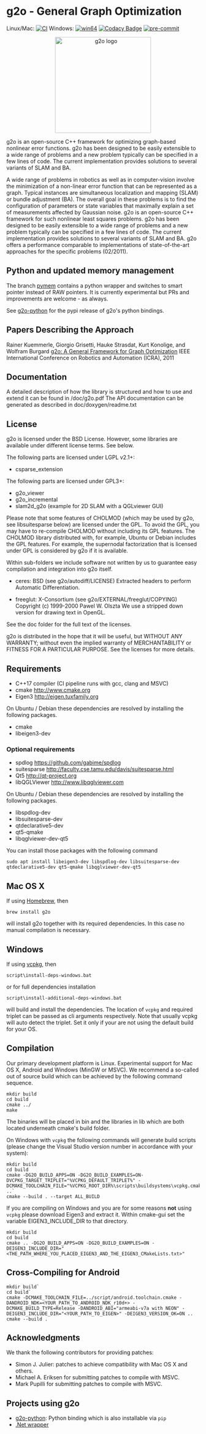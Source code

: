 # g2o - General Graph Optimization

Linux/Mac: [![CI](https://github.com/RainerKuemmerle/g2o/actions/workflows/ci.yml/badge.svg?branch=master)](https://github.com/RainerKuemmerle/g2o/actions/workflows/ci.yml)
Windows: [![win64](https://github.com/RainerKuemmerle/g2o/actions/workflows/windows.yml/badge.svg?branch=master)](https://github.com/RainerKuemmerle/g2o/actions/workflows/windows.yml)
[![Codacy Badge](https://app.codacy.com/project/badge/Grade/280c5eed95ed4059ad5d003d59e72704)](https://app.codacy.com/gh/RainerKuemmerle/g2o/dashboard?utm_source=gh&utm_medium=referral&utm_content=&utm_campaign=Badge_grade) [![pre-commit](https://img.shields.io/badge/pre--commit-enabled-brightgreen?logo=pre-commit)](https://github.com/pre-commit/pre-commit)

<p align="center">
    <img alt="g2o logo" width="250" src="doc/pics/g2o-logo.svg">
</p>

g2o is an open-source C++ framework for optimizing graph-based nonlinear error
functions. g2o has been designed to be easily extensible to a wide range of
problems and a new problem typically can be specified in a few lines of code.
The current implementation provides solutions to several variants of SLAM and
BA.

A wide range of problems in robotics as well as in computer-vision involve the
minimization of a non-linear error function that can be represented as a graph.
Typical instances are simultaneous localization and mapping (SLAM) or bundle
adjustment (BA). The overall goal in these problems is to find the
configuration of parameters or state variables that maximally explain a set of
measurements affected by Gaussian noise. g2o is an open-source C++ framework
for such nonlinear least squares problems. g2o has been designed to be easily
extensible to a wide range of problems and a new problem typically can be
specified in a few lines of code. The current implementation provides solutions
to several variants of SLAM and BA. g2o offers a performance comparable to
implementations of state-of-the-art approaches for the specific problems
(02/2011).

## Python and updated memory management

The branch [pymem](https://github.com/RainerKuemmerle/g2o/tree/pymem) contains a python wrapper and switches to smart pointer instead of RAW pointers.
It is currently experimental but PRs and improvements are welcome - as always.

See [g2o-python](https://github.com/miquelmassot/g2o-python) for the pypi release of g2o's python bindings.

## Papers Describing the Approach

Rainer Kuemmerle, Giorgio Grisetti, Hauke Strasdat,
Kurt Konolige, and Wolfram Burgard
[g2o: A General Framework for Graph Optimization](http://ais.informatik.uni-freiburg.de/publications/papers/kuemmerle11icra.pdf)
IEEE International Conference on Robotics and Automation (ICRA), 2011

## Documentation

A detailed description of how the library is structured and how to use and extend it can be found in /doc/g2o.pdf
The API documentation can be generated as described in doc/doxygen/readme.txt

## License

g2o is licensed under the BSD License. However, some libraries are available
under different license terms. See below.

The following parts are licensed under LGPL v2.1+:

-   csparse_extension

The following parts are licensed under GPL3+:

-   g2o_viewer
-   g2o_incremental
-   slam2d_g2o (example for 2D SLAM with a QGLviewer GUI)

Please note that some features of CHOLMOD (which may be used by g2o, see
libsuitesparse below) are licensed under the GPL. To avoid the GPL, you may
have to re-compile CHOLMOD without including its GPL features. The CHOLMOD
library distributed with, for example, Ubuntu or Debian includes the GPL
features. For example, the supernodal factorization that is licensed under GPL
is considered by g2o if it is available.

Within sub-folders we include software not written by us to guarantee easy compilation and integration into g2o itself.

-   ceres: BSD (see g2o/autodiff/LICENSE)
    Extracted headers to perform Automatic Differentiation.

-   freeglut: X-Consortium (see g2o/EXTERNAL/freeglut/COPYING)
    Copyright (c) 1999-2000 Pawel W. Olszta
    We use a stripped down version for drawing text in OpenGL.

See the doc folder for the full text of the licenses.

g2o is distributed in the hope that it will be useful,
but WITHOUT ANY WARRANTY; without even the implied warranty of
MERCHANTABILITY or FITNESS FOR A PARTICULAR PURPOSE. See the
licenses for more details.

## Requirements

-   C++17 compiler (CI pipeline runs with gcc, clang and MSVC)
-   cmake <http://www.cmake.org>
-   Eigen3 <http://eigen.tuxfamily.org>

On Ubuntu / Debian these dependencies are resolved by installing the
following packages.

-   cmake
-   libeigen3-dev

### Optional requirements

-   spdlog <https://github.com/gabime/spdlog>
-   suitesparse <http://faculty.cse.tamu.edu/davis/suitesparse.html>
-   Qt5 <http://qt-project.org>
-   libQGLViewer <http://www.libqglviewer.com>

On Ubuntu / Debian these dependencies are resolved by installing the
following packages.

-   libspdlog-dev
-   libsuitesparse-dev
-   qtdeclarative5-dev
-   qt5-qmake
-   libqglviewer-dev-qt5

You can install those packages with the following command
```
sudo apt install libeigen3-dev libspdlog-dev libsuitesparse-dev qtdeclarative5-dev qt5-qmake libqglviewer-dev-qt5
```

## Mac OS X

If using [Homebrew](http://brew.sh/), then

`brew install g2o`

will install g2o together with its required dependencies. In this case no manual compilation is necessary.

## Windows

If using [vcpkg](https://github.com/Microsoft/vcpkg), then

`script\install-deps-windows.bat`

or for full dependencies installation

`script\install-additional-deps-windows.bat`

will build and install the dependencies. The location of `vcpkg` and required
triplet can be passed as cli arguments respectively. Note that usually vcpkg
will auto detect the triplet. Set it only if your are not using the default
build for your OS.

## Compilation

Our primary development platform is Linux. Experimental support for
Mac OS X, Android and Windows (MinGW or MSVC).
We recommend a so-called out of source build which can be achieved
by the following command sequence.

```
mkdir build
cd build
cmake ../
make
```

The binaries will be placed in bin and the libraries in lib which
are both located underneath cmake's build folder.

On Windows with `vcpkg` the following commands will generate build scripts (please change the Visual Studio version number in accordance with your system):

```
mkdir build
cd build
cmake -DG2O_BUILD_APPS=ON -DG2O_BUILD_EXAMPLES=ON-DVCPKG_TARGET_TRIPLET="%VCPKG_DEFAULT_TRIPLET%" -DCMAKE_TOOLCHAIN_FILE="%VCPKG_ROOT_DIR%\scripts\buildsystems\vcpkg.cmake" ..`
cmake --build . --target ALL_BUILD
```

If you are compiling on Windows and you are for some reasons **not** using `vcpkg` please download Eigen3 and extract it.
Within cmake-gui set the variable EIGEN3_INCLUDE_DIR to that directory.

```
mkdir build
cd build
cmake .. -DG2O_BUILD_APPS=ON -DG2O_BUILD_EXAMPLES=ON -DEIGEN3_INCLUDE_DIR="<THE_PATH_WHERE_YOU_PLACED_EIGEN3_AND_THE_EIGEN3_CMakeLists.txt>"
```

## Cross-Compiling for Android

```
mkdir build`
cd build`
cmake -DCMAKE_TOOLCHAIN_FILE=../script/android.toolchain.cmake -DANDROID_NDK=<YOUR_PATH_TO_ANDROID_NDK_r10d+> -DCMAKE_BUILD_TYPE=Release -DANDROID_ABI="armeabi-v7a with NEON" -DEIGEN3_INCLUDE_DIR="<YOUR_PATH_TO_EIGEN>" -DEIGEN3_VERSION_OK=ON ..
cmake --build .
```

## Acknowledgments

We thank the following contributors for providing patches:

-   Simon J. Julier: patches to achieve compatibility with Mac OS X and others.
-   Michael A. Eriksen for submitting patches to compile with MSVC.
-   Mark Pupilli for submitting patches to compile with MSVC.

## Projects using g2o

-   [g2o-python](https://github.com/miquelmassot/g2o-python): Python binding which is also installable via `pip`
-   [.Net wrapper](https://github.com/fugro/g2o)
